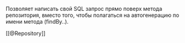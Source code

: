 Позволяет написать свой SQL запрос прямо поверх метода репозитория, вместо того, чтобы полагаться на автогенерацию по имени метода (findBy..).

[[@Repository]]